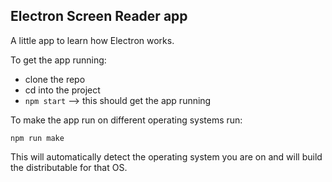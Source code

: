 ## Electron Screen Reader app

A little app to learn how Electron works.


To get the app running:
- clone the repo
- cd into the project
- `npm start` --> this should get the app running

To make the app run on different operating systems run:
```
npm run make
```
This will automatically detect the operating system you are on and will build the distributable for that OS.
